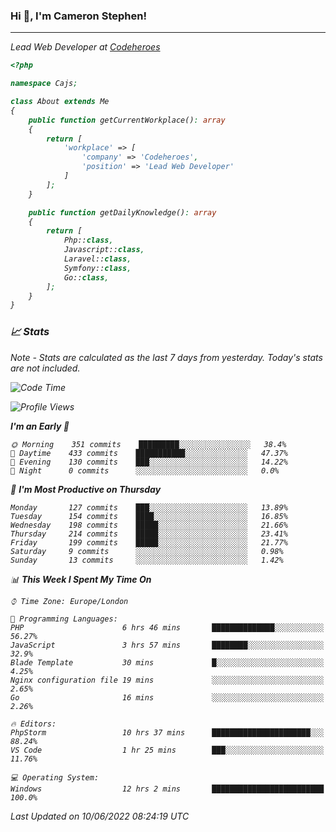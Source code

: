 ### Hi 👋, I'm Cameron Stephen!
<hr>
<p><em>Lead Web Developer at <a href="https://codeheroes.co.uk">Codeheroes</a></p>


```php
<?php

namespace Cajs;

class About extends Me
{
    public function getCurrentWorkplace(): array
    {
        return [
            'workplace' => [
                'company' => 'Codeheroes',
                'position' => 'Lead Web Developer'
            ]
        ];
    }

    public function getDailyKnowledge(): array
    {
        return [
            Php::class,
            Javascript::class,
            Laravel::class,
            Symfony::class,
            Go::class,
        ];
    }
}
```

### 📈 Stats
<p><em>Note - Stats are calculated as the last 7 days from yesterday. Today's stats are not included.</em></p>


<!--START_SECTION:waka-->
![Code Time](http://img.shields.io/badge/Code%20Time-2%2C927%20hrs%2056%20mins-blue)

![Profile Views](http://img.shields.io/badge/Profile%20Views-0-blue)

**I'm an Early 🐤** 

```text
🌞 Morning    351 commits    █████████░░░░░░░░░░░░░░░░   38.4% 
🌆 Daytime    433 commits    ███████████░░░░░░░░░░░░░░   47.37% 
🌃 Evening    130 commits    ███░░░░░░░░░░░░░░░░░░░░░░   14.22% 
🌙 Night      0 commits      ░░░░░░░░░░░░░░░░░░░░░░░░░   0.0%

```
📅 **I'm Most Productive on Thursday** 

```text
Monday       127 commits    ███░░░░░░░░░░░░░░░░░░░░░░   13.89% 
Tuesday      154 commits    ████░░░░░░░░░░░░░░░░░░░░░   16.85% 
Wednesday    198 commits    █████░░░░░░░░░░░░░░░░░░░░   21.66% 
Thursday     214 commits    █████░░░░░░░░░░░░░░░░░░░░   23.41% 
Friday       199 commits    █████░░░░░░░░░░░░░░░░░░░░   21.77% 
Saturday     9 commits      ░░░░░░░░░░░░░░░░░░░░░░░░░   0.98% 
Sunday       13 commits     ░░░░░░░░░░░░░░░░░░░░░░░░░   1.42%

```


📊 **This Week I Spent My Time On** 

```text
⌚︎ Time Zone: Europe/London

💬 Programming Languages: 
PHP                      6 hrs 46 mins       ██████████████░░░░░░░░░░░   56.27% 
JavaScript               3 hrs 57 mins       ████████░░░░░░░░░░░░░░░░░   32.9% 
Blade Template           30 mins             █░░░░░░░░░░░░░░░░░░░░░░░░   4.25% 
Nginx configuration file 19 mins             ░░░░░░░░░░░░░░░░░░░░░░░░░   2.65% 
Go                       16 mins             ░░░░░░░░░░░░░░░░░░░░░░░░░   2.26%

🔥 Editors: 
PhpStorm                 10 hrs 37 mins      ██████████████████████░░░   88.24% 
VS Code                  1 hr 25 mins        ███░░░░░░░░░░░░░░░░░░░░░░   11.76%

💻 Operating System: 
Windows                  12 hrs 2 mins       █████████████████████████   100.0%

```


 Last Updated on 10/06/2022 08:24:19 UTC
<!--END_SECTION:waka-->
